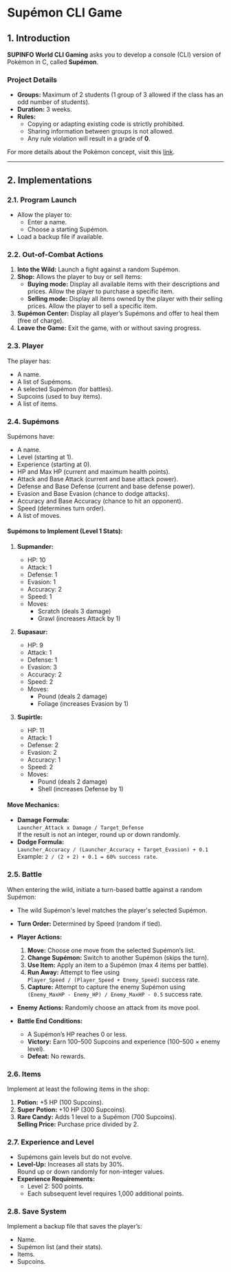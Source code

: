 # Supémon CLI Game

## 1. Introduction
**SUPINFO World CLI Gaming** asks you to develop a console (CLI) version of Pokémon in C, called **Supémon**.  

### Project Details
- **Groups:** Maximum of 2 students (1 group of 3 allowed if the class has an odd number of students).
- **Duration:** 3 weeks.
- **Rules:**
  - Copying or adapting existing code is strictly prohibited.
  - Sharing information between groups is not allowed.
  - Any rule violation will result in a grade of **0**.

For more details about the Pokémon concept, visit this [link](https://www.pokemon.com).

---

## 2. Implementations

### 2.1. Program Launch
- Allow the player to:
  - Enter a name.
  - Choose a starting Supémon.
- Load a backup file if available.

### 2.2. Out-of-Combat Actions
1. **Into the Wild:** Launch a fight against a random Supémon.
2. **Shop:** Allows the player to buy or sell items:
   - **Buying mode:** Display all available items with their descriptions and prices. Allow the player to purchase a specific item.
   - **Selling mode:** Display all items owned by the player with their selling prices. Allow the player to sell a specific item.
3. **Supémon Center:** Display all player’s Supémons and offer to heal them (free of charge).
4. **Leave the Game:** Exit the game, with or without saving progress.

### 2.3. Player
The player has:
- A name.
- A list of Supémons.
- A selected Supémon (for battles).
- Supcoins (used to buy items).
- A list of items.

### 2.4. Supémons
Supémons have:
- A name.
- Level (starting at 1).
- Experience (starting at 0).
- HP and Max HP (current and maximum health points).
- Attack and Base Attack (current and base attack power).
- Defense and Base Defense (current and base defense power).
- Evasion and Base Evasion (chance to dodge attacks).
- Accuracy and Base Accuracy (chance to hit an opponent).
- Speed (determines turn order).
- A list of moves.

#### Supémons to Implement (Level 1 Stats):
1. **Supmander:**
   - HP: 10
   - Attack: 1
   - Defense: 1
   - Evasion: 1
   - Accuracy: 2
   - Speed: 1
   - Moves:
     - Scratch (deals 3 damage)
     - Grawl (increases Attack by 1)

2. **Supasaur:**
   - HP: 9
   - Attack: 1
   - Defense: 1
   - Evasion: 3
   - Accuracy: 2
   - Speed: 2
   - Moves:
     - Pound (deals 2 damage)
     - Foliage (increases Evasion by 1)

3. **Supirtle:**
   - HP: 11
   - Attack: 1
   - Defense: 2
   - Evasion: 2
   - Accuracy: 1
   - Speed: 2
   - Moves:
     - Pound (deals 2 damage)
     - Shell (increases Defense by 1)

#### Move Mechanics:
- **Damage Formula:**  
  `Launcher_Attack x Damage / Target_Defense`  
  If the result is not an integer, round up or down randomly.
- **Dodge Formula:**  
  `Launcher_Accuracy / (Launcher_Accuracy + Target_Evasion) + 0.1`  
  Example: `2 / (2 + 2) + 0.1 = 60% success rate`.

### 2.5. Battle
When entering the wild, initiate a turn-based battle against a random Supémon:
- The wild Supémon's level matches the player's selected Supémon.
- **Turn Order:** Determined by Speed (random if tied).
- **Player Actions:**
  1. **Move:** Choose one move from the selected Supémon’s list.
  2. **Change Supémon:** Switch to another Supémon (skips the turn).
  3. **Use Item:** Apply an item to a Supémon (max 4 items per battle).
  4. **Run Away:** Attempt to flee using  
     `Player_Speed / (Player_Speed + Enemy_Speed)` success rate.
  5. **Capture:** Attempt to capture the enemy Supémon using  
     `(Enemy_MaxHP - Enemy_HP) / Enemy_MaxHP - 0.5` success rate.

- **Enemy Actions:** Randomly choose an attack from its move pool.
- **Battle End Conditions:**
  - A Supémon’s HP reaches 0 or less.
  - **Victory:** Earn 100–500 Supcoins and experience (100–500 × enemy level).
  - **Defeat:** No rewards.

### 2.6. Items
Implement at least the following items in the shop:
1. **Potion:** +5 HP (100 Supcoins).
2. **Super Potion:** +10 HP (300 Supcoins).
3. **Rare Candy:** Adds 1 level to a Supémon (700 Supcoins).  
   **Selling Price:** Purchase price divided by 2.

### 2.7. Experience and Level
- Supémons gain levels but do not evolve.
- **Level-Up:** Increases all stats by 30%.  
  Round up or down randomly for non-integer values.
- **Experience Requirements:**  
  - Level 2: 500 points.  
  - Each subsequent level requires 1,000 additional points.

### 2.8. Save System
Implement a backup file that saves the player’s:
- Name.
- Supémon list (and their stats).
- Items.
- Supcoins.
